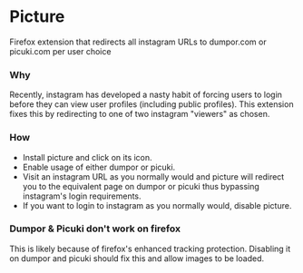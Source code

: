 # Picture
Firefox extension that redirects all instagram URLs to dumpor.com or picuki.com per user choice

### Why
Recently, instagram has developed a nasty habit of forcing users to login before they can view user profiles (including public profiles). This extension fixes this by redirecting to one of two instagram "viewers" as chosen.

### How
- Install picture and click on its icon.
- Enable usage of either dumpor or picuki.
- Visit an instagram URL as you normally would and picture will redirect you to the equivalent page on dumpor or picuki thus bypassing instagram's login requirements.
- If you want to login to instagram as you normally would, disable picture.

### Dumpor & Picuki don't work on firefox
This is likely because of firefox's enhanced tracking protection. Disabling it on dumpor and picuki should fix this and allow images to be loaded.
